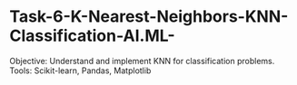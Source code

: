 # Task-6-K-Nearest-Neighbors-KNN-Classification-AI.ML-
Objective: Understand and implement KNN for classification problems. Tools: Scikit-learn, Pandas, Matplotlib
